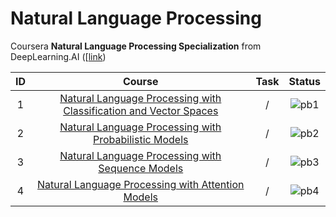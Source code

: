 # Natural Language Processing

Coursera **Natural Language Processing Specialization** from DeepLearning.AI ([[link](https://www.coursera.org/specializations/deep-learning?](https://www.coursera.org/specializations/natural-language-processing)))
                                                                                                                             
| **ID** |                                                             **Course**                                                             | **Task** |             **Status**             |
|:------:|:----------------------------------------------------------------------------------------------------------------------------------:|:--------:|:----------------------------------:|
|    1   | [Natural Language Processing with Classification and Vector Spaces](https://github.com/yixiaowang2001/NLP_Notes/tree/main/Course1) |     /    | ![pb1](https://progress-bar.dev/0) |
|    2   |       [Natural Language Processing with Probabilistic Models](https://github.com/yixiaowang2001/NLP_Notes/tree/main/Course2)       |     /    | ![pb2](https://progress-bar.dev/0) |
|    3   |          [Natural Language Processing with Sequence Models](https://github.com/yixiaowang2001/NLP_Notes/tree/main/Course3)         |     /    | ![pb3](https://progress-bar.dev/0) |
|    4   |         [Natural Language Processing with Attention Models](https://github.com/yixiaowang2001/NLP_Notes/tree/main/Course4)         |     /    | ![pb4](https://progress-bar.dev/0) |

